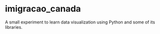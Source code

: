 # imigracao_canada
A small experiment to learn data visualization using Python and some of its libraries.
